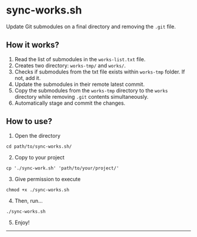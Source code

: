 # sync-works.sh
Update Git submodules on a final directory and removing the `.git` file.

## How it works?
1. Read the list of submodules in the `works-list.txt` file.
2. Creates two directory: `works-tmp/` and `works/`.
2. Checks if submodules from the txt file exists within `works-tmp` folder. If not, add it.
3. Update the submodules in their remote latest commit.
4. Copy the submodules from the `works-tmp` directory to the `works` directory while removing `.git` contents simultaneously.
5. Automatically stage and commit the changes.

## How to use?
1. Open the directory
```
cd path/to/sync-works.sh/
```
2. Copy to your project
```
cp './sync-work.sh' 'path/to/your/project/'
```
3. Give permission to execute
```
chmod +x ./sync-works.sh
```
4. Then, run...
```
./sync-works.sh
```
5. Enjoy!

---
